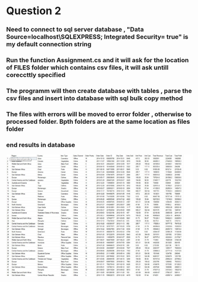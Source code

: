 # Question 2 

### Need to connect to sql server database , "Data Source=localhost\SQLEXPRESS; Integrated Security= true" is my default connection string

### Run the function Assignment.cs and it will ask for the location of FILES folder which contains csv files, it will ask untill coreccttly specified

### The programm will then create database with tables , parse the csv files and insert into database with sql bulk copy method

### The files with errors will be moved to error folder , otherwise to processed folder. Bpth folders are at the same location as files folder

### end results in database 

<img src="/question2/result.jpeg" width="1000"/>
